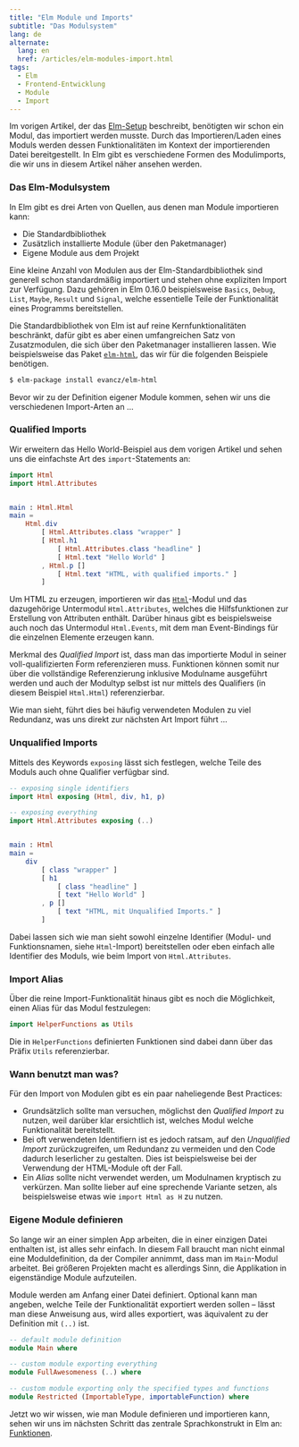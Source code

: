 ```yaml
---
title: "Elm Module und Imports"
subtitle: "Das Modulsystem"
lang: de
alternate:
  lang: en
  href: /articles/elm-modules-import.html
tags:
  - Elm
  - Frontend-Entwicklung
  - Module
  - Import
---
```


Im vorigen Artikel, der das [Elm-Setup](elm-setup.html) beschreibt, benötigten wir schon ein Modul, das importiert werden musste. Durch das Importieren/Laden eines Moduls werden dessen Funktionalitäten im Kontext der importierenden Datei bereitgestellt. In Elm gibt es verschiedene Formen des Modulimports, die wir uns in diesem Artikel näher ansehen werden.

<!-- more -->

### Das Elm-Modulsystem

In Elm gibt es drei Arten von Quellen, aus denen man Module importieren kann:

* Die Standardbibliothek
* Zusätzlich installierte Module (über den Paketmanager)
* Eigene Module aus dem Projekt

Eine kleine Anzahl von Modulen aus der Elm-Standardbibliothek sind generell schon standardmäßig importiert und stehen ohne expliziten Import zur Verfügung. Dazu gehören in Elm 0.16.0 beispielsweise `Basics`, `Debug`, `List`, `Maybe`, `Result` und `Signal`, welche essentielle Teile der Funktionalität eines Programms bereitstellen.

Die Standardbibliothek von Elm ist auf reine Kernfunktionalitäten beschränkt, dafür gibt es aber einen umfangreichen Satz von Zusatzmodulen, die sich über den Paketmanager installieren lassen. Wie beispielsweise das Paket [`elm-html`](http://package.elm-lang.org/packages/evancz/elm-html/latest/), das wir für die folgenden Beispiele benötigen.

```bash
$ elm-package install evancz/elm-html
```

Bevor wir zu der Definition eigener Module kommen, sehen wir uns die verschiedenen Import-Arten an …

### Qualified Imports

Wir erweitern das Hello World-Beispiel aus dem vorigen Artikel und sehen uns die einfachste Art des `import`-Statements an:

```elm
import Html
import Html.Attributes


main : Html.Html
main =
    Html.div
        [ Html.Attributes.class "wrapper" ]
        [ Html.h1
            [ Html.Attributes.class "headline" ]
            [ Html.text "Hello World" ]
        , Html.p []
            [ Html.text "HTML, with qualified imports." ]
        ]
```

Um HTML zu erzeugen, importieren wir das [`Html`](http://package.elm-lang.org/packages/evancz/elm-html/latest/)-Modul und das dazugehörige Untermodul `Html.Attributes`, welches die Hilfsfunktionen zur Erstellung von Attributen enthält. Darüber hinaus gibt es beispielsweise auch noch das Untermodul `Html.Events`, mit dem man Event-Bindings für die einzelnen Elemente erzeugen kann.

Merkmal des *Qualified Import* ist, dass man das importierte Modul in seiner voll-qualifizierten Form referenzieren muss. Funktionen können somit nur über die vollständige Referenzierung inklusive Modulname ausgeführt werden und auch der Modultyp selbst ist nur mittels des Qualifiers (in diesem Beispiel `Html.Html`) referenzierbar.

Wie man sieht, führt dies bei häufig verwendeten Modulen zu viel Redundanz, was uns direkt zur nächsten Art Import führt …

### Unqualified Imports

Mittels des Keywords `exposing` lässt sich festlegen, welche Teile des Moduls auch ohne Qualifier verfügbar sind.


```elm
-- exposing single identifiers
import Html exposing (Html, div, h1, p)

-- exposing everything
import Html.Attributes exposing (..)


main : Html
main =
    div
        [ class "wrapper" ]
        [ h1
            [ class "headline" ]
            [ text "Hello World" ]
        , p []
            [ text "HTML, mit Unqualified Imports." ]
        ]
```

Dabei lassen sich wie man sieht sowohl einzelne Identifier (Modul- und Funktionsnamen, siehe `Html`-Import) bereitstellen oder eben einfach alle Identifier des Moduls, wie beim Import von `Html.Attributes`.

### Import Alias

Über die reine Import-Funktionalität hinaus gibt es noch die Möglichkeit, einen Alias für das Modul festzulegen:

```elm
import HelperFunctions as Utils
```

Die in `HelperFunctions` definierten Funktionen sind dabei dann über das Präfix `Utils` referenzierbar.

### Wann benutzt man was?

Für den Import von Modulen gibt es ein paar naheliegende Best Practices:

* Grundsätzlich sollte man versuchen, möglichst den *Qualified Import* zu nutzen, weil darüber klar ersichtlich ist, welches Modul welche Funktionalität bereitstellt.
* Bei oft verwendeten Identifiern ist es jedoch ratsam, auf den *Unqualified Import* zurückzugreifen, um Redundanz zu vermeiden und den Code dadurch leserlicher zu gestalten. Dies ist beispielsweise bei der Verwendung der HTML-Module oft der Fall.
* Ein *Alias* sollte nicht verwendet werden, um Modulnamen kryptisch zu verkürzen. Man sollte lieber auf eine sprechende Variante setzen, als beispielsweise etwas wie `import Html as H` zu nutzen.

### Eigene Module definieren

So lange wir an einer simplen App arbeiten, die in einer einzigen Datei enthalten ist, ist alles sehr einfach. In diesem Fall braucht man nicht einmal eine Moduldefinition, da der Compiler annimmt, dass man im `Main`-Modul arbeitet. Bei größeren Projekten macht es allerdings Sinn, die Applikation in eigenständige Module aufzuteilen.

Module werden am Anfang einer Datei definiert. Optional kann man angeben, welche Teile der Funktionalität exportiert werden sollen – lässt man diese Anweisung aus, wird alles exportiert, was äquivalent zu der Definition mit `(..)` ist.

```elm
-- default module definition
module Main where

-- custom module exporting everything
module FullAwesomeness (..) where

-- custom module exporting only the specified types and functions
module Restricted (ImportableType, importableFunction) where
```

Jetzt wo wir wissen, wie man Module definieren und importieren kann, sehen wir uns im nächsten Schritt das zentrale Sprachkonstrukt in Elm an: [Funktionen](/articles/elm-funktionen.html).
